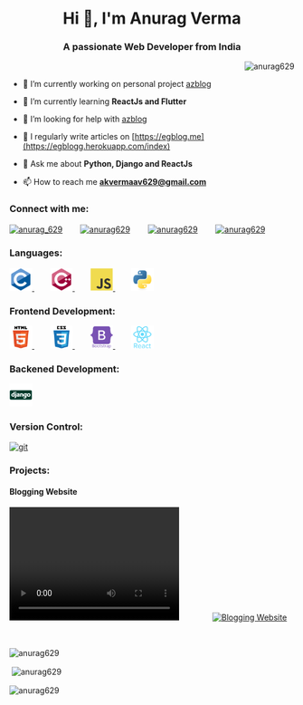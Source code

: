 <h1 align="center">Hi 👋, I'm Anurag Verma</h1>
<h3 align="center">A passionate Web Developer from India</h3>

<p align="right"> <img src="https://komarev.com/ghpvc/?username=anurag629&label=Profile%20views&color=0e75b6&style=flat" alt="anurag629" /> </p>

- 🔭 I’m currently working on personal project [azblog](https://github.com/anurag629/azblog)

- 🌱 I’m currently learning **ReactJs and Flutter**

- 🤝 I’m looking for help with [azblog](https://github.com/anurag629/azblog)

- 📝 I regularly write articles on [https://egblog.me](https://egblogg.herokuapp.com/index)

- 💬 Ask me about **Python, Django and ReactJs**

- 📫 How to reach me **akvermaav629@gmail.com**

<h3 align="left">Connect with me:</h3>
<p align="left">
<a href="https://twitter.com/anurag_629" target="blank"><img align="center" src="https://raw.githubusercontent.com/rahuldkjain/github-profile-readme-generator/master/src/images/icons/Social/twitter.svg" alt="anurag_629" height="30" width="40" /></a>
  &nbsp;&nbsp;&nbsp;&nbsp;&nbsp;&nbsp;
<a href="https://linkedin.com/in/anurag629" target="blank"><img align="center" src="https://raw.githubusercontent.com/rahuldkjain/github-profile-readme-generator/master/src/images/icons/Social/linked-in-alt.svg" alt="anurag629" height="30" width="40" /></a>
  &nbsp;&nbsp;&nbsp;&nbsp;&nbsp;&nbsp;
<a href="https://instagram.com/anurag_629" target="blank"><img align="center" src="https://raw.githubusercontent.com/rahuldkjain/github-profile-readme-generator/master/src/images/icons/Social/instagram.svg" alt="anurag629" height="30" width="40" /></a>
  &nbsp;&nbsp;&nbsp;&nbsp;&nbsp;&nbsp;
<a href="https://www.hackerrank.com/anurag_629" target="blank"><img align="center" src="https://raw.githubusercontent.com/rahuldkjain/github-profile-readme-generator/master/src/images/icons/Social/hackerrank.svg" alt="anurag629" height="30" width="40" /></a>
</p>

<h3 align="left">Languages:</h3>
<p align="left">
   <a href="https://www.cprogramming.com/" target="_blank" rel="noreferrer"> <img src="https://raw.githubusercontent.com/devicons/devicon/master/icons/c/c-original.svg" alt="c" width="40" height="40"/> </a> 
  &nbsp;&nbsp;&nbsp;&nbsp;&nbsp;&nbsp;
  <a href="https://www.w3schools.com/cpp/" target="_blank" rel="noreferrer"> <img src="https://raw.githubusercontent.com/devicons/devicon/master/icons/cplusplus/cplusplus-original.svg" alt="cplusplus" width="40" height="40"/> </a>
  &nbsp;&nbsp;&nbsp;&nbsp;&nbsp;&nbsp;
  <a href="https://developer.mozilla.org/en-US/docs/Web/JavaScript" target="_blank" rel="noreferrer"> <img src="https://raw.githubusercontent.com/devicons/devicon/master/icons/javascript/javascript-original.svg" alt="javascript" width="40" height="40"/> </a>
  &nbsp;&nbsp;&nbsp;&nbsp;&nbsp;&nbsp;
  <a href="https://www.python.org" target="_blank" rel="noreferrer"> <img src="https://raw.githubusercontent.com/devicons/devicon/master/icons/python/python-original.svg" alt="python" width="40" height="40"/> </a> 
</p>

<h3 align="left">Frontend Development:</h3>
<p align="left">
  <a href="https://www.w3.org/html/" target="_blank" rel="noreferrer"> <img src="https://raw.githubusercontent.com/devicons/devicon/master/icons/html5/html5-original-wordmark.svg" alt="html5" width="40" height="40"/> </a> 
  &nbsp;&nbsp;&nbsp;&nbsp;&nbsp;&nbsp;
  <a href="https://www.w3schools.com/css/" target="_blank" rel="noreferrer"> <img src="https://raw.githubusercontent.com/devicons/devicon/master/icons/css3/css3-original-wordmark.svg" alt="css3" width="40" height="40"/> </a>
  &nbsp;&nbsp;&nbsp;&nbsp;&nbsp;&nbsp;
  <a href="https://getbootstrap.com" target="_blank" rel="noreferrer"> <img src="https://raw.githubusercontent.com/devicons/devicon/master/icons/bootstrap/bootstrap-plain-wordmark.svg" alt="bootstrap" width="40" height="40"/> </a> 
  &nbsp;&nbsp;&nbsp;&nbsp;&nbsp;&nbsp;
  <a href="https://reactjs.org/" target="_blank" rel="noreferrer"> <img src="https://raw.githubusercontent.com/devicons/devicon/master/icons/react/react-original-wordmark.svg" alt="react" width="40" height="40"/> </a>
</p>  

<h3 align="left">Backened Development:</h3>
<p align="left">
  <a href="https://www.djangoproject.com/" target="_blank" rel="noreferrer"> <img src="https://raw.githubusercontent.com/devicons/devicon/master/icons/django/django-original.svg" alt="django" width="40" height="40"/> </a> 
</p>

<h3 align="left">Version Control:</h3>
<p align="left">
  <a href="https://git-scm.com/" target="_blank" rel="noreferrer"> <img src="https://www.vectorlogo.zone/logos/git-scm/git-scm-icon.svg" alt="git" width="40" height="40"/> </a>
</p>

<h3 align="left">Projects:</h3>
<p align="center">
  <h4 align="left">Blogging Website </h4>
  <video width="300" height="200" autoplay="autoplay">
    <source src="video/blogging-website.mp4" type="video/mp4" />
  </video>
  &nbsp;&nbsp;&nbsp;&nbsp;&nbsp;&nbsp;
  &nbsp;&nbsp;&nbsp;&nbsp;&nbsp;&nbsp;
  <a href="https://egblogg.herokuapp.com" target="_blank" rel="noreferrer"> <img src="picture/blogging-website" alt="Blogging Website" width="40" height="40"/> </a> 
</p>


&nbsp;&nbsp;&nbsp;&nbsp;&nbsp;&nbsp;
&nbsp;&nbsp;&nbsp;&nbsp;&nbsp;&nbsp;
&nbsp;&nbsp;&nbsp;&nbsp;&nbsp;&nbsp;

<img align="center" src="https://github-readme-stats.vercel.app/api/top-langs?username=anurag629&show_icons=true&locale=en&layout=compact" alt="anurag629" />
<p>&nbsp;<img align="center" src="https://github-readme-stats.vercel.app/api?username=anurag629&show_icons=true&locale=en" alt="anurag629" /></p>
<p><img align="center" src="https://github-readme-streak-stats.herokuapp.com/?user=anurag629&" alt="anurag629" /></p>

